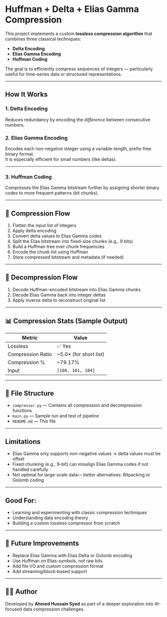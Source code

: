 # Huffman + Delta + Elias Gamma Compression

This project implements a custom **lossless compression algorithm** that combines three classical techniques:

- **Delta Encoding**
- **Elias Gamma Encoding**
- **Huffman Coding**

The goal is to efficiently compress sequences of integers — particularly useful for time-series data or structured representations.

---

## How It Works

### 1. **Delta Encoding**
Reduces redundancy by encoding the *difference* between consecutive numbers.

### 2. **Elias Gamma Encoding**
Encodes each non-negative integer using a variable-length, prefix-free binary format.  
It is especially efficient for small numbers (like deltas).


---

### 3. **Huffman Coding**
Compresses the Elias Gamma bitstream further by assigning shorter binary codes to more frequent patterns (bit chunks).

---

## 🔄 Compression Flow

1. Flatten the input list of integers
2. Apply delta encoding
3. Convert delta values to Elias Gamma codes
4. Split the Elias bitstream into fixed-size chunks (e.g., 9 bits)
5. Build a Huffman tree over chunk frequencies
6. Encode the chunk list using Huffman
7. Store compressed bitstream and metadata (if needed)

---

## 🔄 Decompression Flow

1. Decode Huffman-encoded bitstream into Elias Gamma chunks
2. Decode Elias Gamma back into integer deltas
3. Apply inverse delta to reconstruct original list

---

## 📊 Compression Stats (Sample Output)

| Metric              | Value         |
|---------------------|---------------|
| Lossless            | ✅ Yes  
| Compression Ratio   | ~5.0× (for short list)  
| Compression %       | ~79.17%  
| Input               | `[100, 101, 104]`

---

## 📁 File Structure

- `compressor.py` — Contains all compression and decompression functions
- `main.py` — Sample run and test of pipeline
- `README.md` — This file

---

##  Limitations

- Elias Gamma only supports non-negative values → delta values must be offset
- Fixed chunking (e.g., 9-bit) can misalign Elias Gamma codes if not handled carefully
- Not optimal for large-scale data— better alternatives: Bitpacking or Golomb coding

---

##  Good For:

- Learning and experimenting with classic compression techniques
- Understanding data encoding theory
- Building a custom lossless compressor from scratch

---

## 🚀 Future Improvements

- Replace Elias Gamma with Elias Delta or Golomb encoding
- Use Huffman on Elias-symbols, not raw bits
- Add file I/O and custom compression format
- Add streaming/block-based support

---

## 👨‍💻 Author

Developed by **Ahmed Hussain Syed** as part of a deeper exploration into AI-focused data compression challenges.

